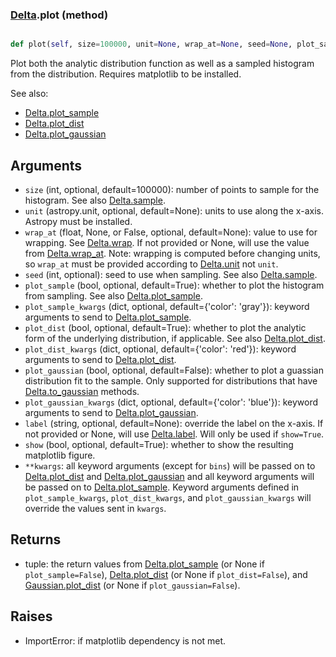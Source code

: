 ### [Delta](Delta.md).plot (method)


```py

def plot(self, size=100000, unit=None, wrap_at=None, seed=None, plot_sample=True, plot_sample_kwargs={'color': 'gray'}, plot_dist=True, plot_dist_kwargs={'color': 'red'}, plot_gaussian=False, plot_gaussian_kwargs={'color': 'blue'}, label=None, show=False, **kwargs)

```



Plot both the analytic distribution function as well as a sampled
histogram from the distribution.  Requires matplotlib to be installed.

See also:

* [Delta.plot_sample](Delta.plot_sample.md)
* [Delta.plot_dist](Delta.plot_dist.md)
* [Delta.plot_gaussian](Delta.plot_gaussian.md)

Arguments
-----------
* `size` (int, optional, default=100000): number of points to sample for
    the histogram.  See also [Delta.sample](Delta.sample.md).
* `unit` (astropy.unit, optional, default=None): units to use along
    the x-axis.  Astropy must be installed.
* `wrap_at` (float, None, or False, optional, default=None): value to
    use for wrapping.  See [Delta.wrap](Delta.wrap.md).  If not provided or None,
    will use the value from [Delta.wrap_at](Delta.wrap_at.md).  Note: wrapping is
    computed before changing units, so `wrap_at` must be provided
    according to [Delta.unit](Delta.unit.md) not `unit`.
* `seed` (int, optional): seed to use when sampling.  See also
    [Delta.sample](Delta.sample.md).
* `plot_sample` (bool, optional, default=True): whether to plot the
    histogram from sampling.  See also [Delta.plot_sample](Delta.plot_sample.md).
* `plot_sample_kwargs` (dict, optional, default={'color': 'gray'}):
    keyword arguments to send to [Delta.plot_sample](Delta.plot_sample.md).
* `plot_dist` (bool, optional, default=True): whether to plot the
    analytic form of the underlying distribution, if applicable.
    See also [Delta.plot_dist](Delta.plot_dist.md).
* `plot_dist_kwargs` (dict, optional, default={'color': 'red'}):
    keyword arguments to send to [Delta.plot_dist](Delta.plot_dist.md).
* `plot_gaussian` (bool, optional, default=False): whether to plot
    a guassian distribution fit to the sample.  Only supported for
    distributions that have [Delta.to_gaussian](Delta.to_gaussian.md) methods.
* `plot_gaussian_kwargs` (dict, optional, default={'color': 'blue'}):
    keyword arguments to send to [Delta.plot_gaussian](Delta.plot_gaussian.md).
* `label` (string, optional, default=None): override the label on the
    x-axis.  If not provided or None, will use [Delta.label](Delta.label.md).  Will
    only be used if `show=True`.
* `show` (bool, optional, default=True): whether to show the resulting
    matplotlib figure.
* `**kwargs`: all keyword arguments (except for `bins`) will be passed
    on to [Delta.plot_dist](Delta.plot_dist.md) and [Delta.plot_gaussian](Delta.plot_gaussian.md) and all
    keyword arguments will be passed on to [Delta.plot_sample](Delta.plot_sample.md).
    Keyword arguments defined in `plot_sample_kwargs`,
    `plot_dist_kwargs`, and `plot_gaussian_kwargs`
    will override the values sent in `kwargs`.

Returns
--------
* tuple: the return values from [Delta.plot_sample](Delta.plot_sample.md) (or None if
    `plot_sample=False`), [Delta.plot_dist](Delta.plot_dist.md) (or None if `plot_dist=False`),
    and [Gaussian.plot_dist](Gaussian.plot_dist.md) (or None if `plot_gaussian=False`).

Raises
--------
* ImportError: if matplotlib dependency is not met.


